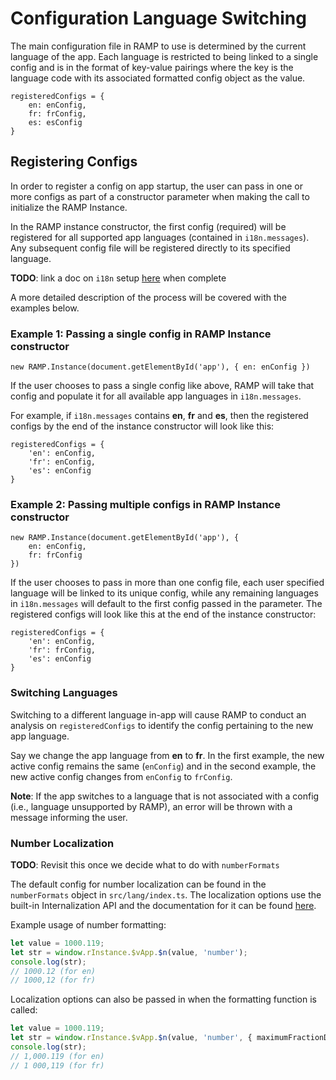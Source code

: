# Configuration Language Switching

The main configuration file in RAMP to use is determined by the current language of the app. Each language is restricted to being linked to a single config and is in the format of key-value pairings where the key is the language code with its associated formatted config object as the value.
```
registeredConfigs = {
    en: enConfig,
    fr: frConfig,
    es: esConfig
}
```

## Registering Configs

In order to register a config on app startup, the user can pass in one or more configs as part of a constructor parameter when making the call to initialize the RAMP Instance.

In the RAMP instance constructor, the first config (required) will be registered for all supported app languages (contained in `i18n.messages`). Any subsequent config file will be registered directly to its specified language.

**TODO**: link a doc on `i18n` setup [here]() when complete

A more detailed description of the process will be covered with the examples below.

### Example 1: Passing a single config in RAMP Instance constructor

```typescript=
new RAMP.Instance(document.getElementById('app'), { en: enConfig })
```

If the user chooses to pass a single config like above, RAMP will take that config and populate it for all available app languages in `i18n.messages`.

For example, if `i18n.messages` contains **en**, **fr** and **es**, then the registered configs by the end of the instance constructor will look like this:
```
registeredConfigs = {
    'en': enConfig,
    'fr': enConfig,
    'es': enConfig
}
```

### Example 2: Passing multiple configs in RAMP Instance constructor

```typescript=
new RAMP.Instance(document.getElementById('app'), {
    en: enConfig,
    fr: frConfig
})
```

If the user chooses to pass in more than one config file, each user specified language will be linked to its unique config, while any remaining languages in `i18n.messages` will default to the first config passed in the parameter. The registered configs will look like this at the end of the instance constructor:
```
registeredConfigs = {
    'en': enConfig,
    'fr': frConfig,
    'es': enConfig
}
```

### Switching Languages

Switching to a different language in-app will cause RAMP to conduct an analysis on `registeredConfigs` to identify the config pertaining to the new app language.

Say we change the app language from **en** to **fr**. In the first example, the new active config remains the same (`enConfig`) and in the second example, the new active config changes from `enConfig` to `frConfig`.

**Note**: If the app switches to a language that is not associated with a config (i.e., language unsupported by RAMP), an error will be thrown with a message informing the user.

### Number Localization

**TODO**: Revisit this once we decide what to do with `numberFormats`

The default config for number localization can be found in the `numberFormats` object in `src/lang/index.ts`.
The localization options use the built-in Internalization API and the documentation for it can be found [here](https://developer.mozilla.org/en-US/docs/Web/JavaScript/Reference/Global_Objects/Intl/NumberFormat/NumberFormat).

Example usage of number formatting:
```ts
let value = 1000.119;
let str = window.rInstance.$vApp.$n(value, 'number');
console.log(str);
// 1000.12 (for en)
// 1000,12 (for fr)
```

Localization options can also be passed in when the formatting function is called:

```ts
let value = 1000.119;
let str = window.rInstance.$vApp.$n(value, 'number', { maximumFractionDigits: 3, useGrouping: true } as any);
console.log(str);
// 1,000.119 (for en)
// 1 000,119 (for fr)
```
